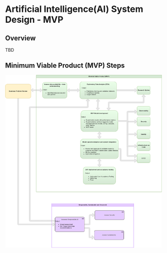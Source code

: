 # Artificial Intelligence(AI) System Design - MVP

## Overview

TBD

## Minimum Viable Product (MVP) Steps

![Feasibility Study AI System Design Steps](./images/ai_system_design_mvp.drawio.png)
